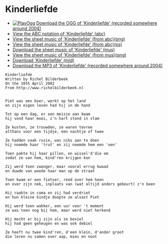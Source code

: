 # Kinderliefde

 * [![PlayOgg](http://static.fsf.org/playogg/Play_ogg_80x15.png "I support PlayOgg!")](http://playogg.org) [Download the OGG of 'Kinderliefde' (recorded somewhere around 2004)](http://www.richelbilderbeek.nl/CD03_11Kinderliefde.ogg)
 * [View the ABC notation of 'Kinderliefde' (abc)](Kinderliefde.abc)
 * [View the sheet music of 'Kinderliefde' (from abc)(png)](SongKinderliefde.png)
 * [View the sheet music of 'Kinderliefde' (from abc)(ps)](SongKinderliefde.ps)
 * [Download the sheet music of 'Kinderliefde' (mus)](SongKinderliefde.mus)
 * [View the sheet music of 'Kinderliefde' (from mus)(png)](SongKinderliefdeMus.png)
 * [Download 'Kinderliefde' (mid)](http://www.richelbilderbeek.nl/SongKinderliefde.mid)
 * [Download the MP3 of 'Kinderliefde' (recorded somewhere around 2004)](http://www.richelbilderbeek.nl/CD03_11Kinderliefde.mp3)

```
Kinderliefde
Written by Richel Bilderbeek
On the 10th April 2002
From http://www.richelbilderbeek.nl

 
Piet was een boer, werkt op het land 
en zijn eigen leven had hij in de hand 
 
Tot op een dag, er een meisje aan kwam 
hij vond haar mooi, z'n hart stond in vlam 
 
Ze kusten, ze trouwden, ze waren tevree 
althans voor een tijdje, een nachtje of twee 
 
Ze hadden vaak ruzie, was niks aan te doen 
hij noemde haar 'trut' en zij noemde hem een 'oen' 
 
Toen pakte hij haar pillen, en wissel'd'die om 
zodat ze van hem, kind'ren krijgen kon 
 
Zij werd toen zwanger, maar vooral errug kwaad 
en duwde van woede haar man op de straat 
 
Toen kwam er een fietser, reed over hem heen 
en over zijn nek, inplaats van (wat altijd anders gebeurt) z'n been 
 
Hij raakte in coma en zij had verdriet 
en hun kleine kindje doopte ze alvast Piet 
 
Hij werd toen wakker, een uur voor 't moment 
ze was toen nog bij hem, maar werd niet herkend 
 
Hij mocht er bij zijn als ze beviel 
hij had geen geheugen en was ook debiel 
 
Ze heeft nu twee kind'ren, d'een klein, d'ander groot 
die leren nu samen over aap, mies en noot 
```
